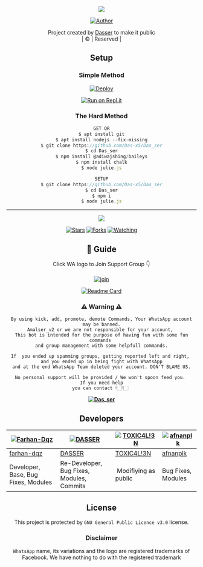 <div align="center">

 </a>
</p>
<div align="center">
  <p align="center">
<img src=https://i.imgur.com/9zRNU2w.jpg>
</p>
  <p align="center">
<a href="https://github.com/Das-x5"><img title="Author" src="https://img.shields.io/badge/Author-Das-x5/Das_ser?color=blue&style=for-the-badge&logo=whatsapp"></a>
</p>
</div>
<p align="center">
Project created by <a href="https://github.com/Das-x5">Dasser</a> to make it public
    <br>
       | © |
        Reserved |
    <br> 
</p>

## Setup
<div align="center"> 


  ### Simple Method
  
[![Deploy](https://www.herokucdn.com/deploy/button.svg)](https://heroku.com/deploy?template=https://github.com/Das-x5/Das_ser)



  
[![Run on Repl.it](https://repl.it/badge/github/quiec/whatsAlfa)](https://replit.com/@Das-x5/Dasser)
  
### The Hard Method
```js
GET QR
$ apt install git
$ apt install nodejs --fix-missing
$ git clone https://github.com/Das-x5/Das_ser
$ cd Das_ser
$ npm install @adiwajshing/baileys
$ npm install chalk
$ node julie.js
```
      
```js
SETUP
$ git clone https://github.com/Das-x5/Das_ser
$ cd Das_ser
$ npm i
$ node julie.js
```

----

  <p align="center">
  <a href="httsp://github.com/Das-x5/Das_ser">
    
<a href="https://github.com/Das-x5/followers">
<img src="https://img.shields.io/github/repo-size/Das-x/Das_ser?color=green&label=Repo%20total%20size&style=plastic">
<p align="center">
<a href="https://github.com/Amal-ser/followers"
<img title="Followers" src="https://img.shields.io/github/followers/Amal-ser?color=blue&style=flat-square"></a>
<a href="https://github.com/Amal-ser/Amalser/stargazers/"><img title="Stars" src="https://img.shields.io/github/stars/Amal-ser/Amalser?color=blue&style=flat-square"></a>
<a href="https://github.com/Amal-ser/Amalser/network/members"><img title="Forks" src="https://img.shields.io/github/forks/Amal-ser/Amalser?color=blue&style=flat-square"></a>
<a href="https://github.com/Amal-ser/Amalser/watchers"><img title="Watching" src="https://img.shields.io/github/watchers/Amal-ser/Amalser?label=Watchers&color=blue&style=flat-square"></a>
</p>

## 📢 Guide
Click WA logo to Join Support Group 👇
    <br>
<br>
  [![join](https://github.com/Alien-alfa/PublicBot/blob/main/wlogo.svg.png)](https://chat.whatsapp.com/CoXJILbV5lt887ecbBP9VL)
  <div align="center">
       
  [![Readme Card](https://github-readme-stats.vercel.app/api/pin/?username=Das-ser&repo=Das_ser&theme=nightowl)](https://github.com/Das-x/Das_ser)
  </div>
    
### ⚠ Warning ⚠

```
By using kick, add, promote, demote Commands, Your WhatsApp account may be banned.
Amalser_v2 or we are not responsible for your account, 
This bot is intended for the purpose of having fun with some fun commands 
and group management with some helpfull commands.

If  you ended up spamming groups, getting reported left and right, 
and you ended up in being fight with WhatsApp
and at the end WhatsApp Team deleted your account. DON'T BLAME US.

No personal support will be provided / We won't spoon feed you. 
If you need help
you can contact 👇🏻👇🏻 
```
**[![Das_ser](https://www.linkpicture.com/q/WHTSPP-LOGO.png)](http://wa.me/919495944713?text=Can%20you%20help%20bro)**

## Developers
  <div align="center">
    
  [![Farhan-Dqz](https://github.com/farhan-dqz.png?size=100)](https://github.com/farhan-dqz) | [![DASSER](https://github.com/Das-x5.png?size=100)](https://github.com/Das-x5) |  [![TOXIC4L!3N](https://github.com/Alien-alfa.png?size=100)](https://github.com/AI-VIKI) | [![afnanplk](https://github.com/afnanplk.png?size=100)](https://github.com/afnanplk) 
----|----|----|----
[farhan-dqz](https://github.com/farhan-dqz) | [DASSER](https://github.com/Das-x5) | [TOXIC4L!3N](https://github.com/AI-VIKI) | [afnanplk](https://github.com/afnanplk) 
Developer, Base, Bug Fixes, Modules| Re-Developer, Bug Fixes, Modules, Commits |  Modifiying  as   public | Bug Fixes, Modules 
  </div>
    


## License
This project is protected by `GNU General Public Licence v3.0` license.

### Disclaimer
`WhatsApp` name, its variations and the logo are registered trademarks of Facebook. We have nothing to do with the registered trademark
